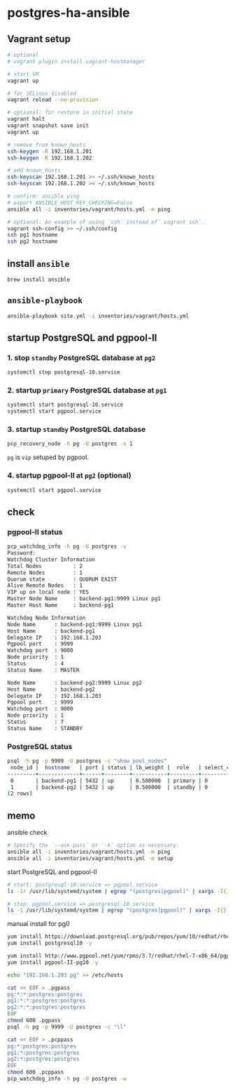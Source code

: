 # postgres-ha-ansible



## Vagrant setup

```sh
# optional
# vagrant plugin install vagrant-hostmanager

# start VM
vagrant up

# for SELinux disabled
vagrant reload --no-provision

# optional: for restore in initial state
vagrant halt
vagrant snapshot save init
vagrant up

# remove from known_hosts
ssh-keygen -R 192.168.1.201
ssh-keygen -R 192.168.1.202

# add known_hosts
ssh-keyscan 192.168.1.201 >> ~/.ssh/known_hosts
ssh-keyscan 192.168.1.202 >> ~/.ssh/known_hosts

# confirm: ansible ping
# export ANSIBLE_HOST_KEY_CHECKING=False
ansible all -i inventories/vagrant/hosts.yml -m ping
```

```sh
# optional: An example of using `ssh` instead of` vagrant ssh`.
vagrant ssh-config >> ~/.ssh/config
ssh pg1 hostname
ssh pg2 hostname
```



## install `ansible`

```sh
brew install ansible
```



## `ansible-playbook`

```sh
ansible-playbook site.yml -i inventories/vagrant/hosts.yml
```



## startup PostgreSQL and pgpool-II

### 1. stop `standby` PostgreSQL database at `pg2`

```sh
systemctl stop postgresql-10.service
```

### 2. startup `primary` PostgreSQL database at `pg1`

```sh
systemctl start postgresql-10.service
systemctl start pgpool.service
```

### 3. startup `standby` PostgreSQL database

```sh
pcp_recovery_node -h pg -U postgres -n 1
```

`pg` is `vip` setuped by pgpool.

### 4. startup pgpool-II at `pg2` (optional)

```sh
systemctl start pgpool.service
```



## check

### pgpool-II status

```sh
pcp_watchdog_info -h pg -U postgres -v
Password:
Watchdog Cluster Information
Total Nodes          : 2
Remote Nodes         : 1
Quorum state         : QUORUM EXIST
Alive Remote Nodes   : 1
VIP up on local node : YES
Master Node Name     : backend-pg1:9999 Linux pg1
Master Host Name     : backend-pg1

Watchdog Node Information
Node Name      : backend-pg1:9999 Linux pg1
Host Name      : backend-pg1
Delegate IP    : 192.168.1.203
Pgpool port    : 9999
Watchdog port  : 9000
Node priority  : 1
Status         : 4
Status Name    : MASTER

Node Name      : backend-pg2:9999 Linux pg2
Host Name      : backend-pg2
Delegate IP    : 192.168.1.203
Pgpool port    : 9999
Watchdog port  : 9000
Node priority  : 1
Status         : 7
Status Name    : STANDBY
```

### PostgreSQL status

```sh
psql -h pg -p 9999 -U postgres -c "show pool_nodes"
 node_id |  hostname   | port | status | lb_weight |  role   | select_cnt | load_balance_node | replication_delay
---------+-------------+------+--------+-----------+---------+------------+-------------------+-------------------
 0       | backend-pg1 | 5432 | up     | 0.500000  | primary | 0          | true              | 0
 1       | backend-pg2 | 5432 | up     | 0.500000  | standby | 0          | false             | 0
(2 rows)
```



## memo

ansible check

```sh
# Specify the `--ask-pass` or `-k` option as necessary.
ansible all -i inventories/vagrant/hosts.yml -m ping
ansible all -i inventories/vagrant/hosts.yml -m setup
```

start PostgreSQL and pgpool-II

```sh
# start: postgresql-10.service => pgpool.service
ls -1r /usr/lib/systemd/system | egrep "(postgres|pgpool)" | xargs -I{} systemctl start {}

# stop: pgpool.service => postgresql-10.service
ls -1 /usr/lib/systemd/system | egrep "(postgres|pgpool)" | xargs -I{} systemctl stop {}
```

manual install for pg0

```sh
yum install https://download.postgresql.org/pub/repos/yum/10/redhat/rhel-7-x86_64/pgdg-centos10-10-2.noarch.rpm -y
yum install postgresql10 -y

yum install http://www.pgpool.net/yum/rpms/3.7/redhat/rhel-7-x86_64/pgpool-II-release-3.7-1.noarch.rpm -y
yum install pgpool-II-pg10 -y

echo "192.168.1.203 pg" >> /etc/hosts

cat << EOF > .pgpass
pg:*:*:postgres:postgres
pg1:*:*:postgres:postgres
pg2:*:*:postgres:postgres
EOF
chmod 600 .pgpass
psql -h pg -p 9999 -U postgres -c "\l"

cat << EOF > .pcppass
pg:*:postgres:postgres
pg1:*:postgres:postgres
pg2:*:postgres:postgres
EOF
chmod 600 .pcppass
pcp_watchdog_info -h pg -U postgres -w
```
